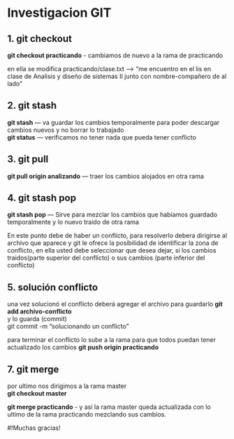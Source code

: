 # Investigacion GIT

## 1. git checkout 
**git checkout practicando** - cambiamos de nuevo a la rama de practicando

en ella se modifica practicando/clase.txt —> “me encuentro en el lis en clase de Analisis y diseño de sistemas II junto con nombre-compañero de al lado”

## 2. git stash
**git stash** — va guardar los cambios temporalmente para poder descargar cambios nuevos y no borrar lo trabajado  
**git status** — verificamos no tener nada que pueda tener conflicto  

## 3. git pull 
**git pull origin analizando**   — traer los cambios alojados en otra rama 

## 4. git stash pop
**git stash pop** — Sirve para mezclar los cambios que habíamos guardado temporalmente y lo nuevo traido de otra rama   

En este punto debe de haber un conflicto, para resolverlo debera dirigirse al archivo que aparece y git le ofrece la posibilidad de identificar la zona de conflicto, en ella usted debe seleccionar que desea dejar, si los cambios traidos(parte superior del conflicto) o sus cambios (parte inferior del conflicto)


## 5. solución conflicto

una vez solucionó el conflicto deberá agregar el archivo para guardarlo
**git add archivo-conflicto**  
y lo guarda (commit)  
git commit -m “solucionando un conflicto”   

para terminar el conflicto lo sube a la rama para que todos puedan tener actualizado los cambios
**git push origin practicando**

## 7. git merge

por ultimo nos dirigimos a la rama master  
**git checkout master**

**git merge practicando**  - y así la rama master queda actualizada con lo ultimo de la rama practicando mezclando sus cambios.




#!Muchas gracias!
